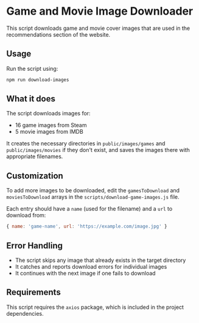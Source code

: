 # Game and Movie Image Downloader

This script downloads game and movie cover images that are used in the recommendations section of the website.

## Usage

Run the script using:

```bash
npm run download-images
```

## What it does

The script downloads images for:

- 16 game images from Steam
- 5 movie images from IMDB

It creates the necessary directories in `public/images/games` and `public/images/movies` if they don't exist, and saves the images there with appropriate filenames.

## Customization

To add more images to be downloaded, edit the `gamesToDownload` and `moviesToDownload` arrays in the `scripts/download-game-images.js` file.

Each entry should have a `name` (used for the filename) and a `url` to download from:

```js
{ name: 'game-name', url: 'https://example.com/image.jpg' }
```

## Error Handling

- The script skips any image that already exists in the target directory
- It catches and reports download errors for individual images
- It continues with the next image if one fails to download

## Requirements

This script requires the `axios` package, which is included in the project dependencies. 